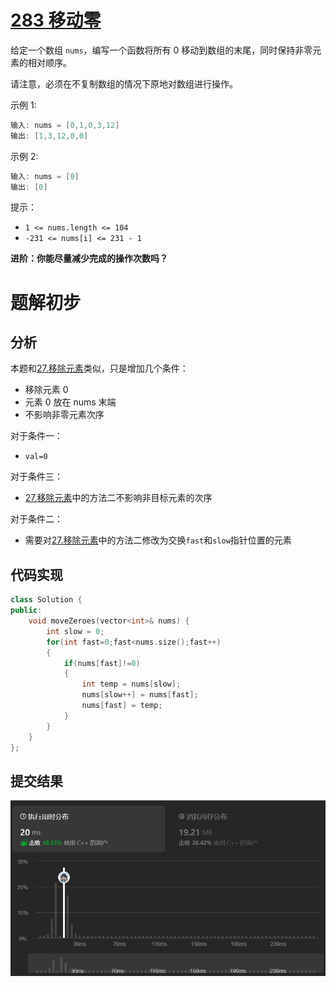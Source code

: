 
# [283 移动零](https://leetcode.cn/problems/move-zeroes/description/)

给定一个数组 `nums`，编写一个函数将所有 0 移动到数组的末尾，同时保持非零元素的相对顺序。

请注意，必须在不复制数组的情况下原地对数组进行操作。

示例 1:
```cpp
输入: nums = [0,1,0,3,12]
输出: [1,3,12,0,0]

```
示例 2:
```cpp
输入: nums = [0]
输出: [0]
```

提示：

- `1 <= nums.length <= 104`
- `-231 <= nums[i] <= 231 - 1`


**进阶：你能尽量减少完成的操作次数吗？**


# 题解初步

## 分析

本题和[27.移除元素](../数组/移除元素/27.移除元素.md)类似，只是增加几个条件：
- 移除元素 0
- 元素 0 放在 nums 末端
- 不影响非零元素次序


对于条件一：
- `val=0`


对于条件三：
- [27.移除元素](../数组/移除元素/27.移除元素.md)中的方法二不影响非目标元素的次序


对于条件二：
- 需要对[27.移除元素](../数组/移除元素/27.移除元素.md)中的方法二修改为交换`fast`和`slow`指针位置的元素

## 代码实现

```cpp
class Solution {
public:
    void moveZeroes(vector<int>& nums) {
        int slow = 0;
        for(int fast=0;fast<nums.size();fast++)
        {
            if(nums[fast]!=0)
            {
                int temp = nums[slow];
                nums[slow++] = nums[fast];
                nums[fast] = temp;
            }
        }
    }
};
```

## 提交结果

![Alt text](img/283.移动零.png)






